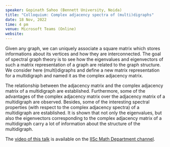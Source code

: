 ```yaml
---
speaker: Gopinath Sahoo (Bennett University, Noida)
title: "Colloquium: Complex adjacency spectra of (multi)digraphs"
date: 18 Nov, 2022
time: 4 pm
venue: Microsoft Teams (Online)
website: 
---
```


Given any graph, we can uniquely associate a square matrix which stores informations
about its vertices and how they are interconnected. The goal of spectral graph theory
is to see how the eigenvalues and eigenvectors of such a matrix representation of a
graph are related to the graph structure. We consider here (multi)digraphs and define
a new matrix representation for a multidigraph and named it as the complex adjacency
matrix.

The relationship between the adjacency matrix and the complex adjacency matrix of a
multidigraph are established. Furthermore, some of the advantages of the complex
adjacency matrix over the adjacency matrix of a multidigraph are observed. Besides,
some of the interesting spectral properties (with respect to the complex adjacency
spectra) of a multidigraph are established. It is shown that not only the eigenvalues,
but also the eigenvectors corresponding to the complex adjacency matrix of a multidigraph
carry a lot of information about the structure of the multidigraph. 

The [video of this talk](https://www.youtube.com/watch?v=tnT2cwu274E&list=PLQXtaLhI1-1ql_pkG5ro-E5JB8Et9WKMq) is available
on the [IISc Math Department channel](https://www.youtube.com/channel/UCR5Igvq9HScQKlPr-0coSIg/playlists).
